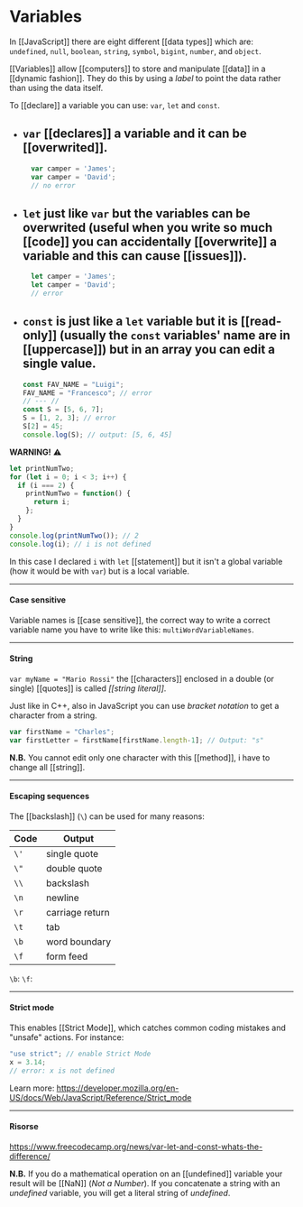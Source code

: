# Variables

In [[JavaScript]] there are eight different [[data types]] which are: `undefined`, `null`, `boolean`, `string`, `symbol`, `bigint`, `number`, and `object`.

[[Variables]] allow [[computers]] to store and manipulate [[data]] in a [[dynamic fashion]]. They do this by using a *label* to point the data rather than using the data itself.

To [[declare]] a variable you can use: `var`, `let` and `const`.

- `var` [[declares]] a variable and it can be [[overwrited]].
  - 
    ```js
	  var camper = 'James';
	  var camper = 'David';
	  // no error
    ```
- `let` just like `var` but the variables can be overwrited (useful when you write so much [[code]] you can accidentally [[overwrite]] a variable and this can cause [[issues]]).
  - 
    ```js
	  let camper = 'James';
	  let camper = 'David';
	  // error
    ```
- `const` is just like a `let` variable but it is [[read-only]] (usually the `const` variables' name are in [[uppercase]]) but in an array you can edit a single value.
  - 
    ```js
	const FAV_NAME = "Luigi";
	FAV_NAME = "Francesco"; // error
	// --- //
	const S = [5, 6, 7];
    S = [1, 2, 3]; // error
    S[2] = 45;
    console.log(S); // output: [5, 6, 45]
    ```
	

**WARNING!** ⚠
```js
let printNumTwo;
for (let i = 0; i < 3; i++) {
  if (i === 2) {
    printNumTwo = function() {
      return i;
    };
  }
}
console.log(printNumTwo()); // 2
console.log(i); // i is not defined
```

In this case I declared `i` with `let` [[statement]] but it isn't a global variable (how it would be with `var`) but is a local variable.

---

#### Case sensitive

Variable names is [[case sensitive]], the correct way to write a correct variable name you have to write like this: `multiWordVariableNames`.

---

#### String

`var myName = "Mario Rossi"` the [[characters]] enclosed in a double (or single) [[quotes]] is called *[[string literal]]*.

Just like in C++, also in JavaScript you can use *bracket notation* to get a character from a string.

```js
var firstName = "Charles";
var firstLetter = firstName[firstName.length-1]; // Output: "s"
```

**N.B.**
You cannot edit only one character with this [[method]], i have to change all [[string]].

---

#### Escaping sequences

The [[backslash]] (`\`) can be used for many reasons:


Code | Output
---- | ----
`\'` | single quote
`\"` | double quote
`\\` | backslash
`\n` | newline
`\r` | carriage return
`\t` | tab
`\b` | word boundary
`\f` | form feed

`\b`:
`\f`:

---

#### Strict mode

This enables [[Strict Mode]], which catches common coding mistakes and "unsafe" actions. For instance:

```js
"use strict"; // enable Strict Mode
x = 3.14;
// error: x is not defined
```


Learn more: https://developer.mozilla.org/en-US/docs/Web/JavaScript/Reference/Strict_mode

---

#### Risorse

https://www.freecodecamp.org/news/var-let-and-const-whats-the-difference/

**N.B.**
If you do a mathematical operation on an [[undefined]] variable your result will be [[NaN]] (*Not a Number*). If you concatenate a string with an *undefined* variable, you will get a literal string of *undefined*.